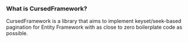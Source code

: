 ### What is CursedFramework?

CursedFramework is a library that aims to implement keyset/seek-based pagination for Entity Framework with as close to zero boilerplate code as possible.
